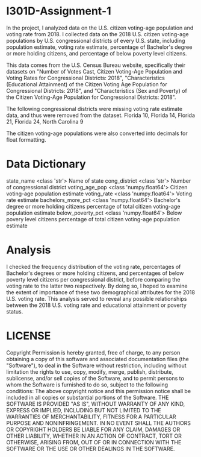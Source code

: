 # I301D-Assignment-1
In the project, I analyzed data on the U.S. citizen voting-age population and voting rate from 2018.
I collected data on the 2018 U.S. citizen voting-age populations by U.S. congressional districts of every U.S. state, including population estimate, voting rate estimate, percentage of Bachelor's degree or more holding citizens, and percentage of below poverty level citizens.

This data comes from the U.S. Census Bureau website, specifically their datasets on "Number of Votes Cast, Citizen Voting-Age Population and Voting Rates for Congressional Districts: 2018", "Characteristics (Educational Attainment) of the Citizen Voting Age Population for Congressional Districts: 2018", and "Characteristics (Sex and Poverty) of the Citizen Voting-Age Population for Congressional Districts: 2018".

The following congressional districts were missing voting rate estimate data, and thus were removed from the dataset. 
Florida 10, Florida 14, Florida 21, Florida 24, North Carolina 9

The citizen voting-age populations were also converted into decimals for float formatting.
 
# Data Dictionary
state_name <class 'str'> Name of state
cong_district <class 'str'> Number of congressional district
voting_age_pop <class 'numpy.float64'> Citizen voting-age population estimate
voting_rate <class 'numpy.float64'> Voting rate estimate
bachelors_more_pct <class 'numpy.float64'> Bachelor's degree or more holding citizens percentage of total citizen voting-age population estimate
below_poverty_pct <class 'numpy.float64'> Below povery level citizens percentage of total citizen voting-age population estimate

# Analysis
I checked the frequency distribution of the voting rate, percentages of Bachelor's degrees or more holding citizens, and percentages of below poverty level citizens per congressional district, before comparing the voting rate to the latter two respectively. By doing so, I hoped to examine the extent of importance of these two demographical attributes for the 2018 U.S. voting rate. This analysis served to reveal any possible relationships between the 2018 U.S. voting rate and educational attainment or poverty status. 

# LICENSE
Copyright <YEAR> <COPYRIGHT HOLDER>
Permission is hereby granted, free of charge, to any person obtaining a copy of this software and associated documentation files (the "Software"), to deal in the Software without restriction, including without limitation the rights to use, copy, modify, merge, publish, distribute, sublicense, and/or sell copies of the Software, and to permit persons to whom the Software is furnished to do so, subject to the following conditions:
The above copyright notice and this permission notice shall be included in all copies or substantial portions of the Software.
THE SOFTWARE IS PROVIDED "AS IS", WITHOUT WARRANTY OF ANY KIND, EXPRESS OR IMPLIED, INCLUDING BUT NOT LIMITED TO THE WARRANTIES OF MERCHANTABILITY, FITNESS FOR A PARTICULAR PURPOSE AND NONINFRINGEMENT. IN NO EVENT SHALL THE AUTHORS OR COPYRIGHT HOLDERS BE LIABLE FOR ANY CLAIM, DAMAGES OR OTHER LIABILITY, WHETHER IN AN ACTION OF CONTRACT, TORT OR OTHERWISE, ARISING FROM, OUT OF OR IN CONNECTION WITH THE SOFTWARE OR THE USE OR OTHER DEALINGS IN THE SOFTWARE.
